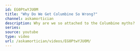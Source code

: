 ```yaml
---
id: EG0PtwYJU0M
title: "Why Do We Get Columbine So Wrong?"
channel: askamortician
description: Why are we so attached to the Columbine myths?
series:
source: youtube
type: video
url: /askamortician/videos/EG0PtwYJU0M/
---
```

